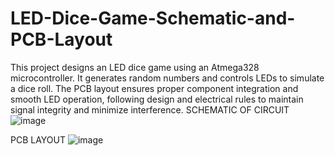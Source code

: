 # LED-Dice-Game-Schematic-and-PCB-Layout
This project designs an LED dice game using an Atmega328 microcontroller. It generates random numbers and controls LEDs to simulate a dice roll. The PCB layout ensures proper component integration and smooth LED operation, following design and electrical rules to maintain signal integrity and minimize interference.
SCHEMATIC OF CIRCUIT
![image](https://github.com/user-attachments/assets/451f2e1d-37e7-47af-8e6e-bbc5987cf94b)

PCB LAYOUT
![image](https://github.com/user-attachments/assets/e9559967-e00c-4c83-8257-041bc6c6fabc)



